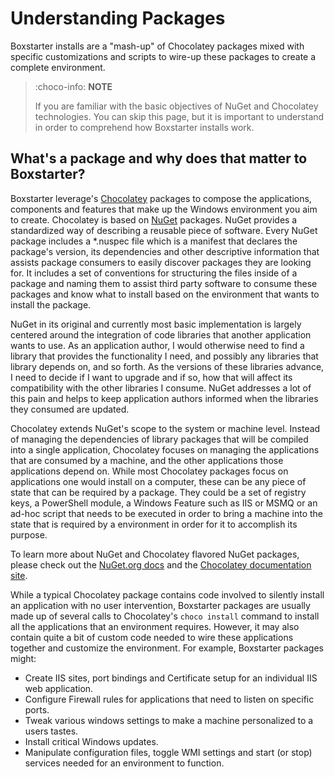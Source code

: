 ﻿---
Order: 50
Title: Understanding Packages
---

# Understanding Packages

Boxstarter installs are a "mash-up" of Chocolatey packages mixed with specific customizations and scripts to wire-up these packages to create a complete environment.

> :choco-info: **NOTE**
>
> If you are familiar with the basic objectives of NuGet and Chocolatey technologies. You can skip this page, but it is important to understand in order to comprehend how Boxstarter installs work.

## What's a package and why does that matter to Boxstarter?

Boxstarter leverage's [Chocolatey](https://chocolatey.org) packages to compose the applications, components and features that make up the Windows environment you aim to create. Chocolatey is based on [NuGet](https://nuget.org) packages. NuGet provides a standardized way of describing a reusable piece of software. Every NuGet package includes a \*.nuspec file which is a manifest that declares the package's version, its dependencies and other descriptive information that assists package consumers to easily discover packages they are looking for. It includes a set of conventions for structuring the files inside of a package and naming them to assist third party software to consume these packages and know what to install based on the environment that wants to install the package.

NuGet in its original and currently most basic implementation is largely centered around the integration of code libraries that another application wants to use. As an application author, I would otherwise need to find a library that provides the functionality I need, and possibly any libraries that library depends on, and so forth. As the versions of these libraries advance, I need to decide if I want to upgrade and if so, how that will affect its compatibility with the other libraries I consume. NuGet addresses a lot of this pain and helps to keep application authors informed when the libraries they consumed are updated.

Chocolatey extends NuGet's scope to the system or machine level. Instead of managing the dependencies of library packages that will be compiled into a single application, Chocolatey focuses on managing the applications that are consumed by a machine, and the other applications those applications depend on. While most Chocolatey packages focus on applications one would install on a computer, these can be any piece of state that can be required by a package. They could be a set of registry keys, a PowerShell module, a Windows Feature such as IIS or MSMQ or an ad-hoc script that needs to be executed in order to bring a machine into the state that is required by a environment in order for it to accomplish its purpose.

To learn more about NuGet and Chocolatey flavored NuGet packages, please check out the [NuGet.org docs](https://docs.nuget.org) and the [Chocolatey documentation site](https://docs.chocolatey.org).

While a typical Chocolatey package contains code involved to silently install an application with no user intervention, Boxstarter packages are usually made up of several calls to Chocolatey's `choco install` command to install all the applications that an environment requires. However, it may also contain quite a bit of custom code needed to wire these applications together and customize the environment. For example, Boxstarter packages might:

- Create IIS sites, port bindings and Certificate setup for an individual IIS web application.
- Configure Firewall rules for applications that need to listen on specific ports.
- Tweak various windows settings to make a machine personalized to a users tastes.
- Install critical Windows updates.
- Manipulate configuration files, toggle WMI settings and start (or stop) services needed for an environment to function.
